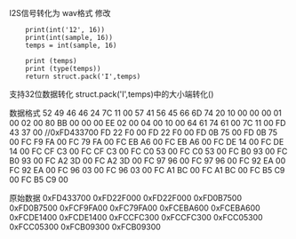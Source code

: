 I2S信号转化为 wav格式
修改

        print(int('12', 16))
        print(int(sample, 16))
        temps = int(sample, 16)

        print (temps)
        print (type(temps))
        return struct.pack('I',temps)

支持32位数据转化
struct.pack('I',temps)中的大小端转化()

数据格式
52 49 46 46 24 7C 11 00  57 41 56 45 66 6D 74 20
10 00 00 00 01 00 02 00  80 BB 00 00 00 EE 02 00
04 00 10 00 64 61 74 61  00 7C 11 00 FD 43 37 00 //0xFD433700
FD 22 F0 00 FD 22 F0 00  FD 0B 75 00 FD 0B 75 00
FC F9 FA 00 FC 79 FA 00  FC EB A6 00 FC EB A6 00
FC DE 14 00 FC DE 14 00  FC CF C3 00 FC CF C3 00
FC C0 53 00 FC C0 53 00  FC B0 93 00 FC B0 93 00
FC A2 3D 00 FC A2 3D 00  FC 97 96 00 FC 97 96 00
FC 92 EA 00 FC 92 EA 00  FC 96 03 00 FC 96 03 00
FC A1 BC 00 FC A1 BC 00  FC B5 C9 00 FC B5 C9 00

原始数据
0xFD433700
0xFD22F000
0xFD22F000
0xFD0B7500
0xFD0B7500
0xFCF9FA00
0xFC79FA00
0xFCEBA600
0xFCEBA600
0xFCDE1400
0xFCDE1400
0xFCCFC300
0xFCCFC300
0xFCC05300
0xFCC05300
0xFCB09300
0xFCB09300